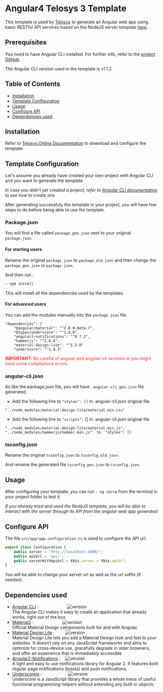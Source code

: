﻿# Angular4 Telosys 3 Template

This template is used by [Telosys](http://www.telosys.org/) to generate an Angular web app using basic RESTful API services based on the NodeJS server template [here](https://github.com/so-technology-watch/telosys-templates-nodejs).

## Prerequisites

You need to have Angular CLI installed. For further info, refer to the [project GitHub](https://github.com/angular/angular-cli).

The Angular CLI version used in the template is v1.1.2

## Table of Contents

* [Installation](#installation)
* [Template Configuration](#template-Configuration)
* [Usage](#usage)
* [Configure API](#configure-api)
* [Dependencies used](#dependencies-used)

## Installation

Refer to [Telosys Online Documentation](https://sites.google.com/site/telosystools/getting-started) to download and configure the template.

## Template Configuration

Let's assume you already have created your own project with Angular CLI and you want to generate the template.

*In case you didn't yet created a project, refer to [Angular CLI documentation](https://github.com/angular/angular-cli#generating-and-serving-an-angular-project-via-a-development-server) to see how to create one*

After generating successfuly the template in your project, you will have few steps to do before being able to use the template.

### Package.json

You will find a file called `package_gen.json` next to your original `package.json`.

#### For starting users

Rename the original `package.json` to `package_old.json` and then change the `package_gen.json` to `package.json`. 

And then run :
```bash
~ npm install
```

This will install all the dependencies used by the templates.

#### For advanced users

You can add the modules manually into the `package.json` file.

```
"dependencies": {
    "@angular/material": "^2.0.0-beta.7",
    "@types/underscore": "^1.8.0",
    "angular2-notifications": "^0.7.3",
    "hammerjs": "^2.0.8",
    "material-design-lite": "^1.3.0"
    "underscore": "^1.8.3"
```

<span style="color:#fe2e2e">**IMPORTANT:** Be careful of angular and angular-cli versions or you might have some compilations errors.</span>

### angular-cli.json

As like the package.json file, you will have `.angular-cli_gen.json` file generated.

* Add the following line to `"styles": []` in .angular-cli.json original file

`"../node_modules/material-design-lite/material.min.css"`

* Add the following line to `"scripts":` [] in .angular-cli.json original file

```
"../node_modules/material-design-lite/material.min.js",
"../node_modules/hammerjs/hammer.min.js"` to `"styles": []
```

### tsconfig.json

Rename the original `tsconfig.json` to `tsconfig_old.json`.

And rename the generated file `tsconfig_gen.json` to `tsconfig.json`.


## Usage

After configuring your template, you can run `~ ng serve` from the terminal in your project folder to test it.

*If you already tried and used the NodeJS template, you will be able to interact with the server through its API from the angular web app generated*

## Configure API

The file `src/app/app.configuration.ts` is used to configure the API url.

```javascript
export class Configuration {
    public server = 'http://localhost:3000/';
    public apiUrl = 'api/';
    public serverWithApiUrl = this.server + this.apiUrl;
}
```

You will be able to change your server url as well as the url suffix (if needed).

## Dependencies used

* [Angular CLI](https://github.com/angular/angular-cli) :
&nbsp;&nbsp;&nbsp;&nbsp;&nbsp;&nbsp;&nbsp;&nbsp;&nbsp;&nbsp;&nbsp;&nbsp;&nbsp;&nbsp;&nbsp;&nbsp;&nbsp;&nbsp;&nbsp;&nbsp;&nbsp;&nbsp;
![version](https://img.shields.io/badge/version-1.1.2-brightgreen.svg)
<br>The Angular CLI makes it easy to create an application that already works, right out of the box
* [Material2](https://material.angular.io/) : &nbsp;&nbsp;&nbsp;&nbsp;&nbsp;&nbsp;&nbsp;&nbsp;&nbsp;&nbsp;&nbsp;&nbsp;&nbsp;&nbsp;&nbsp;&nbsp;&nbsp;&nbsp;&nbsp;&nbsp;&nbsp;&nbsp;
![version](https://img.shields.io/badge/version-2.0.0.beta.7-brightgreen.svg)
<br> Official Material Design components built for and with Angular.
* [Material Design Lite](https://getmdl.io/) :
&nbsp;&nbsp;&nbsp;&nbsp;&nbsp;&nbsp;&nbsp;
![version](https://img.shields.io/badge/version-1.3.0-brightgreen.svg)
 <br/> Material Design Lite lets you add a Material Design look and feel to your websites. It doesn’t rely on any JavaScript frameworks and aims to optimize for cross-device use, gracefully degrade in older browsers, and offer an experience that is immediately accessible
* [Angular2-Notifications](https://github.com/flauc/angular2-notifications) :
&nbsp;&nbsp;
![version](https://img.shields.io/badge/version-0.7.3-brightgreen.svg)
 <br/> A light and easy to use notifications library for Angular 2. It features both regular page notifications (toasts) and push notifications.
 * [Underscorejs](http://http://underscorejs.org/) :
&nbsp;&nbsp;&nbsp;&nbsp;&nbsp;&nbsp;&nbsp;&nbsp;&nbsp;&nbsp;&nbsp;&nbsp;&nbsp;&nbsp;&nbsp;&nbsp;&nbsp;&nbsp;&nbsp;&nbsp;
![version](https://img.shields.io/badge/version-1.8.3-brightgreen.svg)
 <br/> Underscore is a JavaScript library that provides a whole mess of useful functional programming helpers without extending any built-in objects.